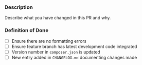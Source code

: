 ### Description

Describe what you have changed in this PR and why.

### Definition of Done

- [ ] Ensure there are no formatting errors
- [ ] Ensure feature branch has latest development code integrated
- [ ] Version number in `composer.json` is updated
- [ ] New entry added in `CHANGELOG.md` documenting changes made
